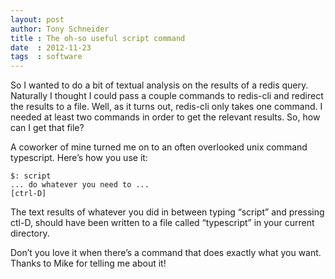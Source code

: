 ```yaml
---
layout: post
author: Tony Schneider
title : The oh-so useful script command
date  : 2012-11-23
tags  : software
---
```


So I wanted to do a bit of textual analysis on the results of a redis query. Naturally I thought I could pass a couple commands to redis-cli and redirect the results to a file. Well, as it turns out, redis-cli only takes one command. I needed at least two commands in order to get the relevant results. So, how can I get that file?

A coworker of mine turned me on to an often overlooked unix command typescript. Here’s how you use it:

```
$: script
... do whatever you need to ...
[ctrl-D]
```

The text results of whatever you did in between typing “script” and pressing ctl-D, should have been written to a file called “typescript” in your current directory.

Don’t you love it when there’s a command that does exactly what you want. Thanks to Mike for telling me about it!
